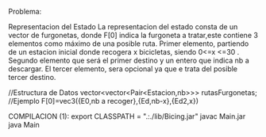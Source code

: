 Problema:

Representacion del Estado
La representacion del estado consta de un vector de furgonetas, donde F[0] indica la furgoneta a tratar,este contiene 3 elementos como máximo de una posible ruta. Primer elemento, partiendo de un estacion inicial donde recogera x bicicletas, siendo 0<=x <=30 . Segundo elemento que será el primer destino y un entero que indica nb a descargar. El tercer elemento, sera opcional ya que e trata del posible tercer destino.

//Estructura de Datos
vector<vector<Pair<Estacion,nb>>> rutasFurgonetas;
//Ejemplo
F[0]=vec3({E0,nb a recoger},{Ed,nb-x},{Ed2,x})




COMPILACION (1):
export CLASSPATH = ".:./lib/Bicing.jar"
javac Main.jar
java Main
